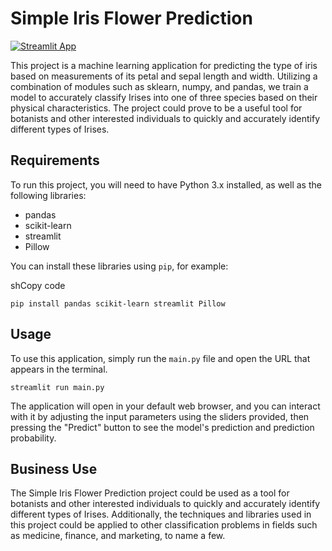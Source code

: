 # Simple Iris Flower Prediction

[![Streamlit App](https://static.streamlit.io/badges/streamlit_badge_black_white.svg)](https://elliottfairhall-iris-flower-prediction-main-e0ikd7.streamlit.app/)

This project is a machine learning application for predicting the type of iris based on measurements of its petal and sepal length and width. Utilizing a combination of modules such as sklearn, numpy, and pandas, we train a model to accurately classify Irises into one of three species based on their physical characteristics. The project could prove to be a useful tool for botanists and other interested individuals to quickly and accurately identify different types of Irises.

## Requirements

To run this project, you will need to have Python 3.x installed, as well as the following libraries:

-   pandas
-   scikit-learn
-   streamlit
-   Pillow

You can install these libraries using `pip`, for example:

shCopy code

`pip install pandas scikit-learn streamlit Pillow` 

## Usage

To use this application, simply run the `main.py` file and open the URL that appears in the terminal.

`streamlit run main.py` 

The application will open in your default web browser, and you can interact with it by adjusting the input parameters using the sliders provided, then pressing the "Predict" button to see the model's prediction and prediction probability.

## Business Use

The Simple Iris Flower Prediction project could be used as a tool for botanists and other interested individuals to quickly and accurately identify different types of Irises. Additionally, the techniques and libraries used in this project could be applied to other classification problems in fields such as medicine, finance, and marketing, to name a few.
